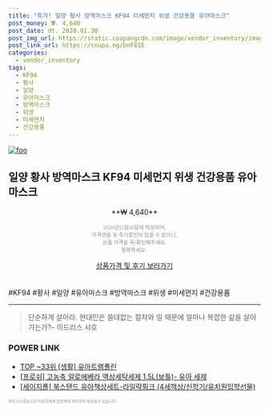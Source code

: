 ```yaml
--- 
title: "특가! 일양 황사 방역마스크 KF94 미세먼지 위생 건강용품 유아마스크" 
post_money: ₩. 4,640 
post_date: dt. 2020.01.30 
post_img_url: https://static.coupangcdn.com/image/vendor_inventory/images/2019/03/09/12/3/9046c708-bed4-4c8c-90da-5ccc81ea0e4b.jpg 
post_link_url: https://coupa.ng/bnF81E 
categories: 
  - vendor_inventory 
tags: 
  - KF94 
  - 황사 
  - 일양 
  - 유아마스크 
  - 방역마스크 
  - 위생 
  - 미세먼지 
  - 건강용품 
--- 
```

[![foo](https://static.coupangcdn.com/image/vendor_inventory/images/2019/03/09/12/3/9046c708-bed4-4c8c-90da-5ccc81ea0e4b.jpg)](https://coupa.ng/bnF81E) 

## 일양 황사 방역마스크 KF94 미세먼지 위생 건강용품 유아마스크 
<p style="text-align: center;">**₩ 4,640**</p> 
<p style="text-align: center;"><span style="color: #898c8f; font-family: Georgia,Times,serif; font-size: 0.75em;">2020년01월30일에 작성되어, <br>가격변동 및 추가할인이 있을 수 있으니,<br> 상품 가격을 꼭!확인해주세요.<br>행복하세요~</span> 
</p>	 
<div markdown="0" style="text-align: center;"><a href="https://coupa.ng/bnF81E" class="btn btn--success">상품가격 및 후기 보러가기</a></div> 
<br><br> 
  #KF94 #황사 #일양 #유아마스크 #방역마스크 #위생 #미세먼지 #건강용품 
<hr> 

> 단순하게 살아라. 현대인은 쓸데없는 절차와 일 때문에 얼마나 복잡한 삶을 살아가는가?– 이드리스 샤흐 


### POWER LINK

* <a href="https://blog.naver.com/an0733/221788750705" target="_blank"> TOP ~33위 [생활] 유아트램폴린</a>
* <a href="https://blog.naver.com/fasyy4321/221789198558" target="_blank">[프로쉬] 고농축 알로에베라 액상세탁세제 1.5L(보틀)- 유아 세제</a>
* <a href="https://blog.naver.com/fasyy4321/221787784264" target="_blank">[세이지폴] 북스탠드 유아책상세트-라일락핑크 (4세책상/신학기/유치원입학선물)</a>

<span style="color: #898c8f; font-family: Georgia,Times,serif; font-size: 0.55em;">파트너스활동으로 작성자에게 일정액의 커미션이 제공될수 있습니다.</span> 
